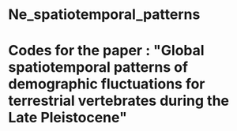 # Ne_spatiotemporal_patterns
# Codes for the paper :  "Global spatiotemporal patterns of demographic fluctuations for terrestrial vertebrates during the Late Pleistocene"
